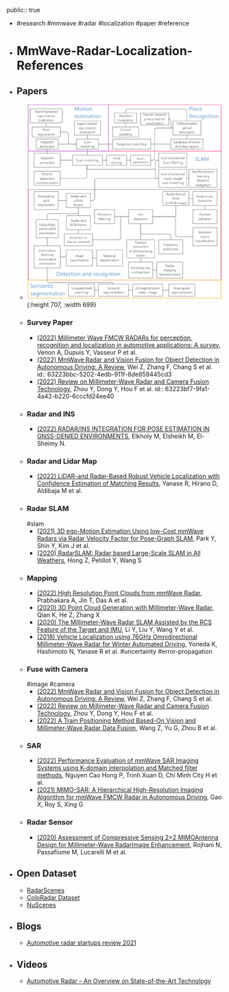 public:: true

- #research #mmwave #radar #localization #paper #reference
- # MmWave-Radar-Localization-References
- ## Papers
	- ![image.png](../assets/image_1663203277420_0.png){:height 707, :width 699}
	- ### Survey Paper
		- [(2022) Millimeter Wave FMCW RADARs for perception, recognition and localization in automotive applications: A survey](https://ieeexplore.ieee.org/stamp/stamp.jsp?tp=&arnumber=9760104), Venon A, Dupuis Y, Vasseur P et al.
		- [(2022) MmWave Radar and Vision Fusion for Object Detection in Autonomous Driving: A Review](https://doi.org/10.3390/s22072542), Wei Z, Zhang F, Chang S et al.
		  id:: 63223bbc-5202-4edb-911f-8de859445cd3
		- [(2022) Review on Millimeter-Wave Radar and Camera Fusion Technology](https://www.mdpi.com/2071-1050/14/9/5114), Zhou Y, Dong Y, Hou F et al.
		  id:: 63223bf7-9fa1-4a42-b220-6cccfd24ee40
	- ### Radar and INS
		- [(2022) RADAR/INS INTEGRATION FOR POSE ESTIMATION IN GNSS-DENIED ENVIRONMENTS](https://www.int-arch-photogramm-remote-sens-spatial-inf-sci.net/XLIII-B1-2022/137/2022/isprs-archives-XLIII-B1-2022-137-2022.pdf), Elkholy M, Elsheikh M, El-Sheimy N.
	- ### Radar and Lidar Map
		- [(2022) LiDAR-and Radar-Based Robust Vehicle Localization with Confidence Estimation of Matching Results](https://www.mdpi.com/1424-8220/22/9/3545/htm), Yanase R, Hirano D, Aldibaja M et al.
	- ### Radar SLAM
	  #slam
		- [(2021) 3D ego-Motion Estimation Using low-Cost mmWave Radars via Radar Velocity Factor for Pose-Graph SLAM](https://ieeexplore.ieee.org/abstract/document/9495184), Park Y, Shin Y, Kim J et al.
		- [(2020) RadarSLAM: Radar based Large-Scale SLAM in All Weathers](https://ieeexplore.ieee.org/abstract/document/9341287), Hong Z, Petillot Y, Wang S
	- ### Mapping
		- [(2022) High Resolution Point Clouds from mmWave Radar](https://arxiv.org/abs/2206.09273), Prabhakara A, Jin T, Das A et al.
		- [(2020) 3D Point Cloud Generation with Millimeter-Wave Radar](https://doi.org/10.1145/3432221), Qian K, He Z, Zhang X
		- [(2020) The Millimeter-Wave Radar SLAM Assisted by the RCS Feature of the Target and IMU](https://www.mdpi.com/1424-8220/20/18/5421), Li Y, Liu Y, Wang Y et al.
		- [(2018) Vehicle Localization using 76GHz Omnidirectional Millimeter-Wave Radar for Winter Automated Driving](https://ieeexplore.ieee.org/abstract/document/8500378), Yoneda K, Hashimoto N, Yanase R et al.
		  #uncertainty #error-propagation
	- ### Fuse with Camera
	  #image #camera
		- [(2022) MmWave Radar and Vision Fusion for Object Detection in Autonomous Driving: A Review](https://doi.org/10.3390/s22072542), Wei Z, Zhang F, Chang S et al.
		- [(2022) Review on Millimeter-Wave Radar and Camera Fusion Technology](https://www.mdpi.com/2071-1050/14/9/5114), Zhou Y, Dong Y, Hou F et al.
		- [(2022) A Train Positioning Method Based-On Vision and Millimeter-Wave Radar Data Fusion](https://ieeexplore.ieee.org/stamp/stamp.jsp?arnumber=9346048), Wang Z, Yu G, Zhou B et al.
	- ### SAR
		- [(2022) Performance Evaluation of mmWave SAR Imaging Systems using K-domain interpolation and Matched filter methods](https://ieeexplore.ieee.org/abstract/document/9852019), Nguyen Cao Hong P, Trinh Xuan D, Chi Minh City H et al.
		- [(2021) MIMO-SAR: A Hierarchical High-Resolution Imaging Algorithm for mmWave FMCW Radar in Autonomous Driving](https://www.ieee.org/publications/rights/index.html), Gao X, Roy S, Xing G
	- ### Radar Sensor
		- [(2020) Assessment of Compressive Sensing 2×2 MIMOAntenna Design for Millimeter-Wave RadarImage Enhancement]([www.mdpi.com/journal/electronics](https://www.mdpi.com/2079-9292/9/4/624)), Rojhani N, Passafiume M, Lucarelli M et al.
- ## Open Dataset
	- [RadarScenes](https://radar-scenes.com/)
	- [ColoRadar Dataset](https://arpg.github.io/coloradar//)
	- [NuScenes](https://www.nuscenes.org/)
- ## Blogs
	- [Automotive radar startups review 2021](https://medium.com/frontier-tech-review/automotive-radar-startups-review-2021-bcb95f3b5f)
- ## Videos
	- [Automotive Radar – An Overview on State-of-the-Art Technology](https://youtu.be/P-C6_4ceY64)